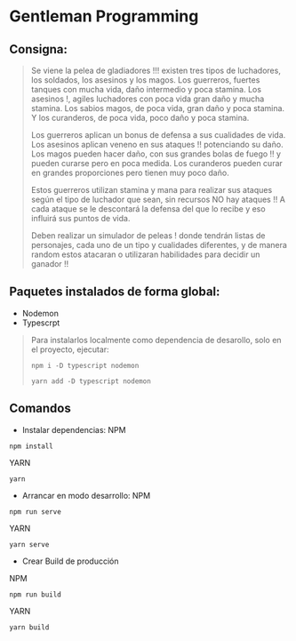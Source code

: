 # Gentleman Programming

## Consigna:

<blockquote>
Se viene la pelea de gladiadores !!! existen tres tipos de luchadores, los soldados, los asesinos y los magos. 
Los guerreros, fuertes tanques  con mucha vida, daño intermedio y poca stamina.
Los asesinos !, agiles luchadores con  poca vida  gran daño y mucha stamina.
Los sabios magos, de poca vida, gran daño y poca stamina.
Y los curanderos, de poca vida, poco daño y poca stamina.

Los guerreros aplican un bonus de defensa a sus cualidades de vida.
Los asesinos aplican veneno en sus ataques !! potenciando su daño.
Los magos pueden hacer daño, con sus grandes bolas de fuego !! y pueden curarse pero en poca medida.
Los curanderos pueden curar en grandes proporciones pero tienen muy poco daño.

Estos guerreros utilizan stamina y mana para realizar sus ataques según el tipo de luchador que sean, sin recursos NO hay ataques !!
A cada ataque se le descontará la defensa del que lo recibe y eso influirá sus puntos de vida.

Deben realizar un simulador de peleas ! donde tendrán listas de personajes, cada uno de un tipo y cualidades diferentes, y de manera random estos atacaran o utilizaran habilidades para decidir un ganador !!

</blockquote>

## Paquetes instalados de forma global:

- Nodemon
- Typescrpt

<blockquote>Para instalarlos localmente como dependencia de desarollo, solo en el proyecto, ejecutar:

```
npm i -D typescript nodemon
```

```
yarn add -D typescript nodemon
```

</blockquote>

## Comandos

- Instalar dependencias:
  NPM

```
npm install
```

YARN

```
yarn
```

- Arrancar en modo desarrollo:
  NPM

```
npm run serve
```

YARN

```
yarn serve
```

- Crear Build de producción

NPM

```
npm run build
```

YARN

```
yarn build
```
